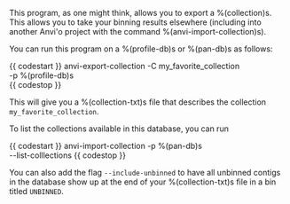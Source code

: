 This program, as one might think, allows you to export a %(collection)s. This allows you to take your binning results elsewhere (including into another Anvi'o project with the command %(anvi-import-collection)s). 

You can run this program on a %(profile-db)s or %(pan-db)s as follows: 

{{ codestart }}
anvi-export-collection -C my_favorite_collection \
                        -p %(profile-db)s \
{{ codestop }}

This will give you a %(collection-txt)s file that describes the collection `my_favorite_collection`. 

To list the collections available in this database, you can run 

{{ codestart }}
anvi-import-collection -p %(pan-db)s \
                        --list-colllections
{{ codestop }}

You can also add the flag `--include-unbinned` to have all unbinned contigs in the database show up at the end of your %(collection-txt)s file in a bin titled `UNBINNED`. 
